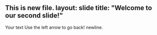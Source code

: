 This is new file.
layout: slide
title: "Welcome to our second slide!"
---
Your text
Use the left arrow to go back!
newline.
